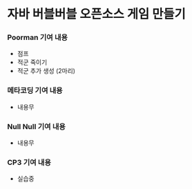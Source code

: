 # 자바 버블버블 오픈소스 게임 만들기

### Poorman 기여 내용
- 점프
- 적군 죽이기
- 적군 추가 생성 (2마리)

### 메타코딩 기여 내용
- 내용무

### Null Null 기여 내용
- 내용무

### CP3 기여 내용
- 실습중